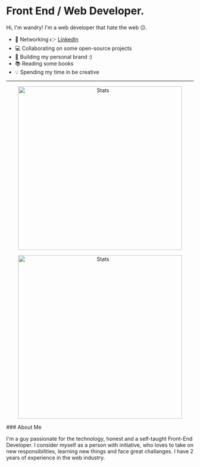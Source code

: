 # Front End / Web Developer. 

Hi, I'm wandry! I'm a web developer that hate the web 😕.

- 🤹 Networking 👉 <a href="https://www.linkedin.com/in/wandryoscarsantanamartinez" target="_blank">LinkedIn</a>
- 💻 Collaborating on some open-source projects
- 📱 Building my personal brand :)
- 📚 Reading some books
- 💡 Spending my time in be creative

***
<p align="center">
  <img src="https://github-readme-stats.vercel.app/api?username=wandry11&show_icons=true&hide_border=true&count_private=true" alt="Stats" width="440">
<p>

<p align="center">
  <img src="https://github-readme-stats.vercel.app/api/wakatime?username=WandryMartinez&show_icons=true&hide_border=true&count_private=true&layout=compact" alt="Stats" width="440">
<p>
<p>
### About Me

I'm a guy passionate for the technology, honest and a self-taught Front-End Developer. I consider myself as a person with initiative, who loves to take on new responsibilities, learning new things and face great challanges. I have 2 years of experience in the web industry.
